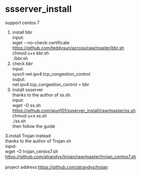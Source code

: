 # ssserver_install
support centos 7
1. install bbr <br/>
input: <br/>
wget --no-check-certificate https://github.com/teddysun/across/raw/master/bbr.sh <br/>
chmod u+x bbr.sh <br/>
./bbr.sh <br/>
2. check bbr <br/>
input: <br/>
sysctl net.ipv4.tcp_congestion_control <br/>
ouput: <br/>
net.ipv4.tcp_congestion_control = bbr <br/>
3. install ssserver <br/>
thanks to the author of ss.sh. <br/>
input: <br/>
wget -O ss.sh https://github.com/ajun101/ssserver_install/raw/master/ss.sh <br/>
chmod u+x ss.sh <br/>
./ss.sh <br/>
then follow the guide <br/>


3.install Trojan instead<br/>
thanks to the author of Trojan.sh<br/>
input: <br/>
wget -O trojan_centos7.sh https://github.com/atrandys/trojan/raw/master/trojan_centos7.sh <br/>
<br/>
project address:https://github.com/atrandys/trojan <br/>
